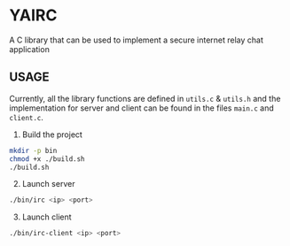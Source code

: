 # YAIRC

A C library that can be used to implement a secure internet relay chat application

## USAGE

Currently, all the library functions are defined in `utils.c` & `utils.h` and the implementation for server and client can be found in the files `main.c` and `client.c`.

1. Build the project
```sh 
mkdir -p bin
chmod +x ./build.sh
./build.sh
```

2. Launch server
```sh
./bin/irc <ip> <port>
```

3. Launch client
```sh
./bin/irc-client <ip> <port>
```
